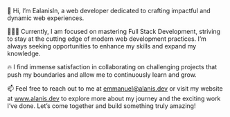 👋 Hi, I’m Ealanisln, a web developer dedicated to crafting impactful and dynamic web experiences.

👨🏽‍💻 Currently, I am focused on mastering Full Stack Development, striving to stay at the cutting edge of modern web development practices. I’m always seeking opportunities to enhance my skills and expand my knowledge.

🔥 I find immense satisfaction in collaborating on challenging projects that push my boundaries and allow me to continuously learn and grow.

📫 Feel free to reach out to me at emmanuel@alanis.dev or visit my website at www.alanis.dev to explore more about my journey and the exciting work I’ve done. Let’s come together and build something truly amazing!
